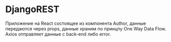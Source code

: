 # DjangoREST
Приложение на React состоящее из компонента Author, данные передаются через props, данные храним по принцпу One Way Data Flow.
Axios отправляет данные с back-end либо error.